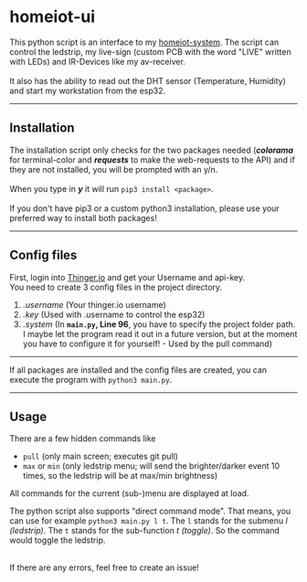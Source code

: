 # homeiot-ui

This python script is an interface to my [homeiot-system](https://github.com/CommanderRedYT/esp32homeIoT-V2.0). The script can control the ledstrip, my live-sign (custom PCB with the word "LIVE" written with LEDs) and IR-Devices like my av-receiver. <br><br> It also has the ability to read out the DHT sensor (Temperature, Humidity) and start my workstation from the esp32.
___

## Installation

The installation script only checks for the two packages needed (***colorama*** for terminal-color and ***requests*** to make the web-requests to the API) and if they are not installed, you will be prompted with an y/n. <br><br>When you type in ***y*** it will run `pip3 install <package>`. <br><br>If you don't have pip3 or a custom python3 installation, please use your preferred way to install both packages!
___

## Config files
First, login into [Thinger.io](https://console.thinger.io/) and get your Username and api-key. <br>
You need to create 3 config files in the project directory.
 1. *.username* (Your thinger.io username)
 2. *.key* (Used with .username to control the esp32)
 3. *.system* (In **`main.py`, Line 96**, you have to specify the project folder path. I maybe let the program read it out in a future version, but at the moment you have to configure it for yourself! - Used by the pull command)


___
If all packages are installed and the config files are created, you can execute the program with `python3 main.py`.
___
## Usage

There are a few hidden commands like 
- `pull` (only main screen; executes git pull)
- `max` or `min` (only ledstrip menu; will send the brighter/darker event 10 times, so the ledstrip will be at max/min brightness)

All commands for the current (sub-)menu are displayed at load.

The python script also supports "direct command mode". That means, you can use for example `python3 main.py l t`. The `l` stands for the submenu *l (ledstrip)*. The `t` stands for the sub-function *t (toggle)*. So the command would toggle the ledstrip.

<br>
If there are any errors, feel free to create an issue!